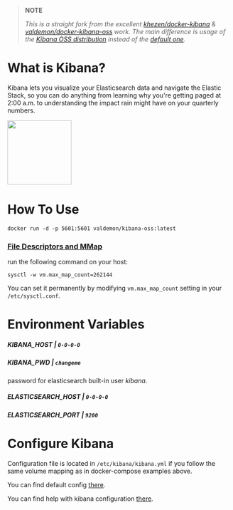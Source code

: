 > **NOTE**
>
> _This is a straight fork from the excellent [khezen/docker-kibana](https://github.com/khezen/docker-kibana) & [valdemon/docker-kibana-oss](https://github.com/valdemon/docker-kibana-oss) work. The main difference is usage of the [Kibana OSS distribution](https://www.elastic.co/downloads/kibana-oss) instead of the [default one](https://www.elastic.co/downloads/kibana)._


# What is Kibana?
Kibana lets you visualize your Elasticsearch data and navigate the Elastic Stack, so you can do anything from learning why you're getting paged at 2:00 a.m. to understanding the impact rain might have on your quarterly numbers.

[<img src="https://static-www.elastic.co/fr/assets/blt282ae2420e32fc38/icon-kibana-bb.svg?q=802" width="144" height="144">](https://www.elastic.co/fr/products/kibana)

# How To Use

```
docker run -d -p 5601:5601 valdemon/kibana-oss:latest   
```

### [File Descriptors and MMap](https://www.elastic.co/guide/en/elasticsearch/guide/current/_file_descriptors_and_mmap.html)

run the following command on your host:
```
sysctl -w vm.max_map_count=262144
```
You can set it permanently by modifying `vm.max_map_count` setting in your `/etc/sysctl.conf`.
# Environment Variables

##### KIBANA_HOST | `0-0-0-0`
##### KIBANA_PWD | `changeme`
password for elasticsearch built-in user *kibana*.

##### ELASTICSEARCH_HOST | `0-0-0-0`
##### ELASTICSEARCH_PORT | `9200`

# Configure Kibana

Configuration file is located in `/etc/kibana/kibana.yml` if you follow the same volume mapping as in docker-compose examples above.

You can find default config [there](https://github.com/bkrish/docker-kibana-oss/blob/master/config/kibana.yml).

You can find help with kibana configuration [there](https://www.elastic.co/guide/en/kibana/current/settings.html).
